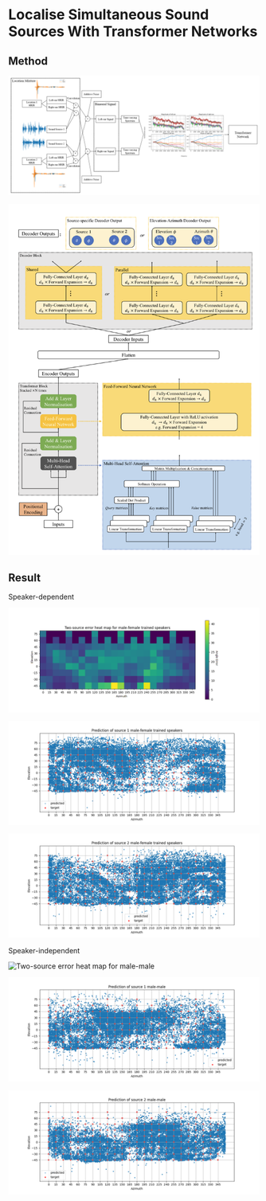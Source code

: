 # Localise Simultaneous Sound Sources With Transformer Networks



## Method

![procedure](https://github.com/walkeronwater/Simultaneous-Sound-Sources-Localisation-Transformer/blob/master/figs/procedure.png)

![transformer](https://github.com/walkeronwater/Simultaneous-Sound-Sources-Localisation-Transformer/blob/master/figs/transformer.png)



## Result

Speaker-dependent

![Two-source error heat map for male-female trained speakers](https://github.com/walkeronwater/Simultaneous-Sound-Sources-Localisation-Transformer/blob/master/figs/Two-source_error_heat_map_for_male-female_trained_speakers.png)

![Prediction of source 1 male-female trained speakers_30](https://github.com/walkeronwater/Simultaneous-Sound-Sources-Localisation-Transformer/blob/master/figs/Prediction_of_source_1_male-female_trained_speakers_30.png)

![Prediction of source 2 male-female trained speakers_30](https://github.com/walkeronwater/Simultaneous-Sound-Sources-Localisation-Transformer/blob/master/figs/Prediction_of_source_2_male-female_trained_speakers_30.png)

Speaker-independent

![Two-source error heat map for male-male](Chttps://github.com/walkeronwater/Simultaneous-Sound-Sources-Localisation-Transformer/blob/master/figs/Two-source_error_heat_map_for_male-male.png)



![Prediction of source 1 male-male_30](https://github.com/walkeronwater/Simultaneous-Sound-Sources-Localisation-Transformer/blob/master/figs/Prediction_of_source_1_male-male_30.png)

![Prediction of source 2 male-male_30](https://github.com/walkeronwater/Simultaneous-Sound-Sources-Localisation-Transformer/blob/master/figs/Prediction_of_source_2_male-male_30.png)

